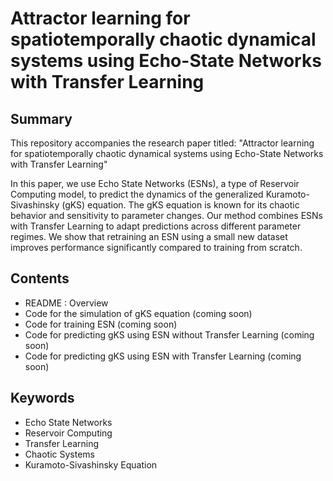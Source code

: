 Attractor learning for spatiotemporally chaotic dynamical
systems using Echo-State Networks with Transfer Learning
============================================================================================

Summary
-------
This repository accompanies the research paper titled: "Attractor learning for spatiotemporally 
chaotic dynamical systems using Echo-State Networks with Transfer Learning" 

In this paper, we use Echo State Networks (ESNs), a type of Reservoir Computing model, 
to predict the dynamics of the generalized Kuramoto-Sivashinsky (gKS) equation. 
The gKS equation is known for its chaotic behavior and sensitivity to parameter changes.
Our method combines ESNs with Transfer Learning to adapt predictions across different parameter regimes. 
We show that retraining an ESN using a small new dataset improves performance significantly compared to training from scratch.

Contents
--------
- README  : Overview
- Code for the simulation of gKS equation (coming soon)
- Code for training ESN  (coming soon)
- Code for predicting gKS using ESN without Transfer Learning (coming soon)
- Code for predicting gKS using ESN with Transfer Learning (coming soon)

Keywords
--------
- Echo State Networks
- Reservoir Computing
- Transfer Learning
- Chaotic Systems
- Kuramoto-Sivashinsky Equation
